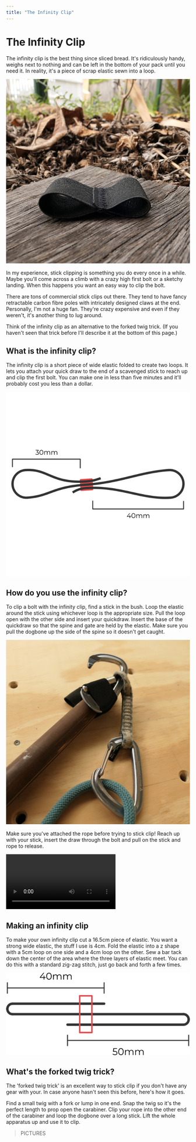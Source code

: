 ```yaml
---
title: "The Infinity Clip"
---
```


# The Infinity Clip


The infinity clip is the best thing since sliced bread. 
It's ridiculously handy, weighs next to nothing and can be left in the bottom of your pack until you need it. 
In reality, it's a piece of scrap elastic sewn into a loop. 

![](infinity-clip.jpg)

In my experience, stick clipping is something you do every once in a while. 
Maybe you'll come across a climb with a crazy high first bolt or a sketchy landing. 
When this happens you want an easy way to clip the bolt. 

There are tons of commercial stick clips out there. 
They tend to have fancy retractable carbon fibre poles with intricately designed claws at the end. 
Personally, I'm not a huge fan. 
They're crazy expensive and even if they weren't, it's another thing to lug around. 

Think of the infinity clip as an alternative to the forked twig trick. 
(If you haven't seen that trick before I'll describe it at the bottom of this page.)

## What is the infinity clip?

The infinity clip is a short piece of wide elastic folded to create two loops. 
It lets you attach your quick draw to the end of a scavenged stick to reach up and clip the first bolt. 
You can make one in less than five minutes and it'll probably cost you less than a dollar. 

![](infinity-clip-diagram-labelled.png)

## How do you use the infinity clip?

To clip a bolt with the infinity clip, find a stick in the bush. 
Loop the elastic around the stick using whichever loop is the appropriate size. 
Pull the loop open with the other side and insert your quickdraw. 
Insert the base of the quickdraw so that the spine and gate are held by the elastic. 
Make sure you pull the dogbone up the side of the spine so it doesn't get caught. 

![](infinity-clip-live.jpg)

Make sure you've attached the rope before trying to stick clip!
Reach up with your stick, insert the draw through the bolt and pull on the stick and rope to release. 

<video controls>
<source src="demonstration.mp4" type="video/mp4">
</video>

## Making an infinity clip

To make your own infinity clip cut a 16.5cm piece of elastic.
You want a strong wide elastic, the stuff I use is 4cm. 
Fold the elastic into a z shape with a 5cm loop on one side and a 4cm loop on the other. 
Sew a bar tack down the center of the area where the three layers of elastic meet. 
You can do this with a standard zig-zag stitch, just go back and forth a few times. 

![](pattern.png)

## What's the forked twig trick?

The 'forked twig trick' is an excellent way to stick clip if you don't have any gear with your. 
In case anyone hasn't seen this before, here's how it goes. 

Find a small twig with a fork or lump in one end. 
Snap the twig so it's the perfect length to prop open the carabiner. 
Clip your rope into the other end of the carabiner and loop the dogbone over a long stick. 
Lift the whole apparatus up and use it to clip. 

> PICTURES

